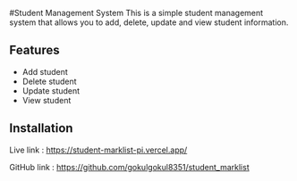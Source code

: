 #Student Management System
This is a simple student management system that allows you to add, delete, update and view student information.

## Features
- Add student
- Delete student
- Update student
- View student

## Installation

Live link : https://student-marklist-pi.vercel.app/

GitHub link : https://github.com/gokulgokul8351/student_marklist

